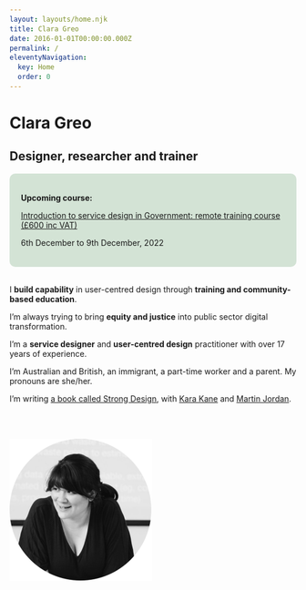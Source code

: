 ```yaml
---
layout: layouts/home.njk
title: Clara Greo
date: 2016-01-01T00:00:00.000Z
permalink: /
eleventyNavigation:
  key: Home
  order: 0
---
```

# Clara Greo

## Designer, researcher and trainer

<div style="padding: 20px; background-color: #d3e3d5; border-radius: 10px">

<strong>Upcoming course:</strong>

<a href="https://www.claragreo.com/posts/introduction-to-service-design-in-government:-remote-training-course-(pound600-inc-vat)/">Introduction to service design in Government: remote training course (£600 inc VAT)</a>

<p>6th December to 9th December, 2022

</div>

\
I **build capability** in user-centred design through **training and community-based education**.

I’m always trying to bring **equity and justice** into public sector digital transformation. 

I’m a **service designer** and **user-centred design** practitioner with over 17 years of experience. 

I’m Australian and British, an immigrant, a part-time worker and a parent. My pronouns are she/her.

I’m writing [a book called Strong Design](http://strongdesignbook.com/), with [Kara Kane](https://twitter.com/karakane_kk) and [Martin Jordan](http://martinjordan.com/).  

<br />
<br />

![black and white photo of Clara presenting a training course. She is leaning forward, talking to someone. There is a training slide in the background. ](/static/img/clara-circle-250.png)
